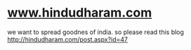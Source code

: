 www.hindudharam.com
===================

we want to spread goodnes of india. so please read this blog http://hindudharam.com/post.aspx?id=47
